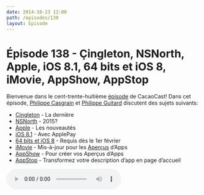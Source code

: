 ```yaml
---
date: 2014-10-23 12:00
path: /episodes/138
layout: Episode
---
```

# Épisode 138 - Çingleton, NSNorth, Apple, iOS 8.1, 64 bits et iOS 8, iMovie, AppShow, AppStop
<p>Bienvenue dans le cent-trente-huitième <a href="https://cacaocast.com/media/cacaocast_138.m4a" title="CacaoCast Episode 138">épisode</a> de CacaoCast! Dans cet épisode, <a href="http://www.twitter.com/philippec" title="Philippe Casgrain sur Twitter">Philippe Casgrain</a> et <a href="http://www.twitter.com/philippeguitard" title="Philippe Guitard sur Twitter">Philippe Guitard</a> discutent des sujets suivants:</p>
<ul><li><a href="http://www.cingleton.com" title="Çingleton">Çingleton</a> - La dernière</li>
<li><a href="http://nsnorth.ca" title="NSNorth">NSNorth</a> - 2015?</li>
<li><a href="http://www.apple.com/apple-events/2014-oct-event" title="Apple">Apple</a> - Les nouveautés</li>
<li><a href="http://www.apple.com/ios/" title="iOS 8.1">iOS 8.1</a> - Avec ApplePay</li>
<li><a href="https://developer.apple.com/news/?id=10202014a" title="64 bits et iOS 8">64 bits et iOS 8</a> - Requis dès le 1er février</li>
<li><a href="http://www.apple.com/fr/mac/imovie/" title="iMovie">iMovie</a> - Mis-à-jour pour les <a href="https://developer.apple.com/news/?id=10162014a" title="Aperçus">Aperçus</a> d’Apps</li>
<li><a href="http://appshow.techsmith.com" title="AppShow">AppShow</a> - Pour créer vos Aperçus d’Apps</li>
<li><a href="http://app-stop.appspot.com" title="AppStop">AppStop</a> - Transformez votre description d’app en page d’accueil</li>
</ul>
<p><audio controls><source src="https://cacaocast.com/media/cacaocast_138.m4a" type="audio/mpeg"><source src="https://cacaocast.com/media/cacaocast_138.m4a" type="audio/mp4">Votre navigateur ne supporte pas l'élément audio / Your browser does not support the audio element.</audio></p>
